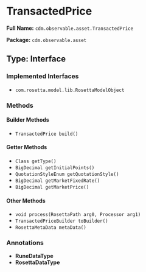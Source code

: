 # TransactedPrice

**Full Name:** `cdm.observable.asset.TransactedPrice`

**Package:** `cdm.observable.asset`

## Type: Interface

### Implemented Interfaces

- `com.rosetta.model.lib.RosettaModelObject`

### Methods

#### Builder Methods

- `TransactedPrice build()`

#### Getter Methods

- `Class getType()`
- `BigDecimal getInitialPoints()`
- `QuotationStyleEnum getQuotationStyle()`
- `BigDecimal getMarketFixedRate()`
- `BigDecimal getMarketPrice()`

#### Other Methods

- `void process(RosettaPath arg0, Processor arg1)`
- `TransactedPriceBuilder toBuilder()`
- `RosettaMetaData metaData()`

### Annotations

- **RuneDataType**
- **RosettaDataType**


